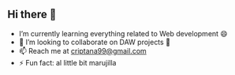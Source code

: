 ## Hi there 👋


- I’m currently learning everything related to Web development 😄
- 👯 I’m looking to collaborate on DAW projects 🤝
- 📫 Reach me at criptana99@gmail.com
- ⚡ Fun fact: al little bit marujilla


<!--
**laMariCrip/laMariCrip** is a ✨ _special_ ✨ repository because its `README.md` (this file) appears on your GitHub profile.

Here are some ideas to get you started:

- 🔭 I’m currently working on ...
- 🌱 I’m currently learning ...
- 👯 I’m looking to collaborate on ...
- 🤔 I’m looking for help with ...
- 💬 Ask me about ...
- 📫 How to reach me: ...
- 😄 Pronouns: ...
- ⚡ Fun fact: ...
-->

